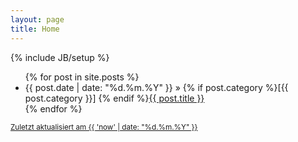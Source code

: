 ```yaml
---
layout: page
title: Home
---
```

{% include JB/setup %}

<ul class="posts">
  {% for post in site.posts %}
    <li><span>{{ post.date | date: "%d.%m.%Y" }}</span> &raquo;   {% if post.category %}[{{ post.category }}] {% endif %}<a href="{{ BASE_PATH }}{{ post.url }}">{{ post.title }}</a></li>
  {% endfor %}
</ul>
<a href="https://github.com/stefan2904/stefan2904.github.com/commits/master">
	<small>Zuletzt aktualisiert am {{ 'now' | date: "%d.%m.%Y" }}</small>
</a>